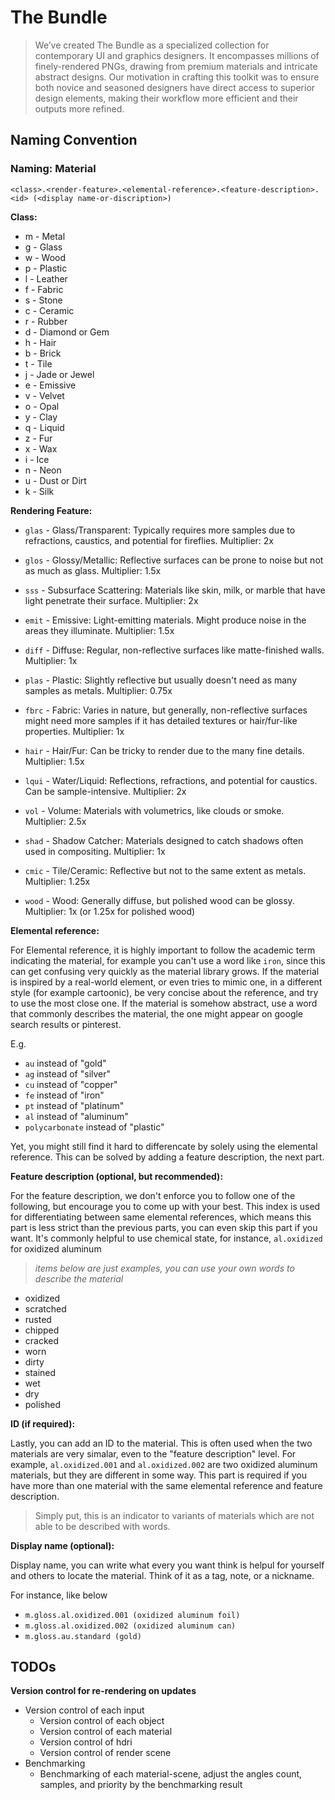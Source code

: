 # The Bundle

> We’ve created The Bundle as a specialized collection for contemporary UI and graphics designers. It encompasses millions of finely-rendered PNGs, drawing from premium materials and intricate abstract designs. Our motivation in crafting this toolkit was to ensure both novice and seasoned designers have direct access to superior design elements, making their workflow more efficient and their outputs more refined.

## Naming Convention

### Naming: Material

`<class>.<render-feature>.<elemental-reference>.<feature-description>.<id> (<display name-or-discription>)`

**Class:**

- m - Metal
- g - Glass
- w - Wood
- p - Plastic
- l - Leather
- f - Fabric
- s - Stone
- c - Ceramic
- r - Rubber
- d - Diamond or Gem
- h - Hair
- b - Brick
- t - Tile
- j - Jade or Jewel
- e - Emissive
- v - Velvet
- o - Opal
- y - Clay
- q - Liquid
- z - Fur
- x - Wax
- i - Ice
- n - Neon
- u - Dust or Dirt
- k - Silk

**Rendering Feature:**

- `glas` - Glass/Transparent: Typically requires more samples due to refractions, caustics, and potential for fireflies.
  Multiplier: 2x

- `glos` - Glossy/Metallic: Reflective surfaces can be prone to noise but not as much as glass.
  Multiplier: 1.5x

- `sss` - Subsurface Scattering: Materials like skin, milk, or marble that have light penetrate their surface.
  Multiplier: 2x

- `emit` - Emissive: Light-emitting materials. Might produce noise in the areas they illuminate.
  Multiplier: 1.5x

- `diff` - Diffuse: Regular, non-reflective surfaces like matte-finished walls.
  Multiplier: 1x

- `plas` - Plastic: Slightly reflective but usually doesn't need as many samples as metals.
  Multiplier: 0.75x

- `fbrc` - Fabric: Varies in nature, but generally, non-reflective surfaces might need more samples if it has detailed textures or hair/fur-like properties.
  Multiplier: 1x

- `hair` - Hair/Fur: Can be tricky to render due to the many fine details.
  Multiplier: 1.5x

- `lqui` - Water/Liquid: Reflections, refractions, and potential for caustics. Can be sample-intensive.
  Multiplier: 2x

- `vol` - Volume: Materials with volumetrics, like clouds or smoke.
  Multiplier: 2.5x

- `shad` - Shadow Catcher: Materials designed to catch shadows often used in compositing.
  Multiplier: 1x

- `cmic` - Tile/Ceramic: Reflective but not to the same extent as metals.
  Multiplier: 1.25x

- `wood` - Wood: Generally diffuse, but polished wood can be glossy.
  Multiplier: 1x (or 1.25x for polished wood)

**Elemental reference:**

For Elemental reference, it is highly important to follow the academic term indicating the material, for example you can't use a word like `iron`, since this can get confusing very quickly as the material library grows. If the material is inspired by a real-world element, or even tries to mimic one, in a different style (for example cartoonic), be very concise about the reference, and try to use the most close one. If the material is somehow abstract, use a word that commonly describes the material, the one might appear on google search results or pinterest.

E.g.

- `au` instead of "gold"
- `ag` instead of "silver"
- `cu` instead of "copper"
- `fe` instead of "iron"
- `pt` instead of "platinum"
- `al` instead of "aluminum"
- `polycarbonate` instead of "plastic"

Yet, you might still find it hard to differencate by solely using the elemental reference. This can be solved by adding a feature description, the next part.

**Feature description (optional, but recommended):**

For the feature description, we don't enforce you to follow one of the following, but encourage you to come up with your best. This index is used for differentiating between same elemental references, which means this part is less strict than the previous parts, you can even skip this part if you want. It's commonly helpful to use chemical state, for instance, `al.oxidized` for oxidized aluminum

> _items below are just examples, you can use your own words to describe the material_

- oxidized
- scratched
- rusted
- chipped
- cracked
- worn
- dirty
- stained
- wet
- dry
- polished

**ID (if required):**

Lastly, you can add an ID to the material. This is often used when the two materials are very simalar, even to the "feature description" level. For example, `al.oxidized.001` and `al.oxidized.002` are two oxidized aluminum materials, but they are different in some way. This part is required if you have more than one material with the same elemental reference and feature description.

> Simply put, this is an indicator to variants of materials which are not able to be described with words.

**Display name (optional):**

Display name, you can write what every you want think is helpul for yourself and others to locate the material. Think of it as a tag, note, or a nickname.

For instance, like below

- `m.gloss.al.oxidized.001 (oxidized aluminum foil)`
- `m.gloss.al.oxidized.002 (oxidized aluminum can)`
- `m.gloss.au.standard (gold)`

## TODOs

**Version control for re-rendering on updates**

- Version control of each input
  - Version control of each object
  - Version control of each material
  - Version control of hdri
  - Version control of render scene
- Benchmarking
  - Benchmarking of each material-scene, adjust the angles count, samples, and priority by the benchmarking result
